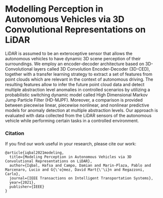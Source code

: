 # Modelling Perception in Autonomous Vehicles via 3D Convolutional Representations on LiDAR



LiDAR is assumed to be an exteroceptive sensor that allows the autonomous vehicles to have dynamic 3D scene perception of their surroundings. We employ an encoder-decoder architecture based on 3D-Convolutional layers called 3D Convolution Encoder-Decoder (3D-CED), together with a transfer learning strategy to extract a set of features from point clouds which are relevant in the context of autonomous driving. The resulting features allow to infer the future point cloud data and detect multiple abstraction level anomalies in controlled scenarios by utilizing a probabilistic switching dynamic model called High Dimensional Markov Jump Particle Filter (HD-MJPF). Moreover, a comparison is provided between piecewise linear, piecewise nonlinear, and nonlinear predictive models for anomaly detection at multiple abstraction levels. Our approach is evaluated with data collected from the LiDAR sensors of the autonomous vehicle while performing certain tasks in a controlled environment.






### Citation

If you find our work useful in your research, please cite our work:

```
@article{iqbal2021modeling,
  title={Modeling Perception in Autonomous Vehicles via 3D Convolutional Representations on LiDAR},
  author={Iqbal, Hafsa and Campo, Damian and Marin-Plaza, Pablo and Marcenaro, Lucio and G{\'o}mez, David Mart{\'\i}n and Regazzoni, Carlo},
  journal={IEEE Transactions on Intelligent Transportation Systems},
  year={2021},
  publisher={IEEE}
}
```
